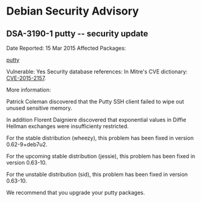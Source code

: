 
Debian Security Advisory
========================


DSA-3190-1 putty -- security update
-----------------------------------



Date Reported:
15 Mar 2015
Affected Packages:

[putty](https://packages.debian.org/src:putty)

Vulnerable:
Yes
Security database references:
In Mitre's CVE dictionary: [CVE-2015-2157](https://security-tracker.debian.org/tracker/CVE-2015-2157).  

More information:

Patrick Coleman discovered that the Putty SSH client failed to wipe out
unused sensitive memory.


In addition Florent Daigniere discovered that exponential values in
Diffie Hellman exchanges were insufficienty restricted.


For the stable distribution (wheezy), this problem has been fixed in
version 0.62-9+deb7u2.


For the upcoming stable distribution (jessie), this problem has been
fixed in version 0.63-10.


For the unstable distribution (sid), this problem has been fixed in
version 0.63-10.


We recommend that you upgrade your putty packages.





